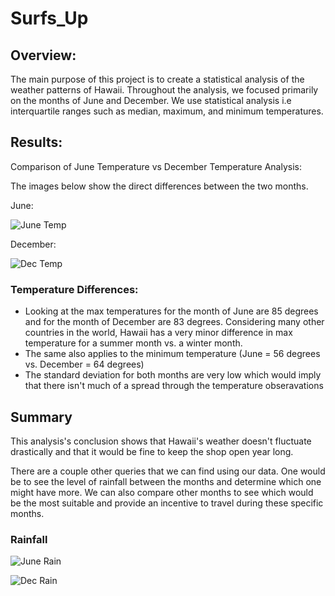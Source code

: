 # Surfs_Up

## Overview:
The main purpose of this project is to create a statistical analysis of the weather patterns of Hawaii. Throughout the analysis,  we focused primarily on the months of June and December. We use statistical analysis i.e interquartile ranges such as median, maximum, and minimum temperatures. 


## Results:
Comparison of June Temperature vs December Temperature Analysis: 

The images below show the direct differences between the two months. 

June: 

![June Temp](https://i.ibb.co/vY19nCX/June-Temp-Stats.png)
 

December:

![Dec Temp](https://i.ibb.co/NZpdRsW/Dec-Temp-Stats.png) 

### Temperature Differences:
- Looking at the max temperatures for the month of June are 85 degrees and for the month of December are 83 degrees. Considering many other countries in the world, Hawaii has a very minor difference in max temperature for a summer month vs. a winter month. 
- The same also applies to the minimum temperature (June = 56 degrees vs. December = 64 degrees) 
- The standard deviation for both months are very low which would imply that there isn't much of a spread through the temperature obseravations

## Summary 
This analysis's conclusion shows that Hawaii's weather doesn't fluctuate drastically and that it would be fine to keep the shop open year long. 

There are a couple other queries that we can find using our data. One would be to see the level of rainfall between the months and determine which one might have more. We can also compare other months to see which would be the most suitable and provide an incentive to travel during these specific months. 

### Rainfall

![June Rain](https://i.ibb.co/ZXLDYgL/June-Rain.png)

![Dec Rain](https://i.ibb.co/D5tq2w0/Dec-Rain.png)
